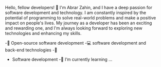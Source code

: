 Hello, fellow developers! 👋 I'm Abrar Zahin, and I have a deep passion for software development and technology. I am constantly inspired by the potential of programming to solve real-world problems and make a positive impact on people's lives. My journey as a developer has been an exciting and rewarding one, and I'm always looking forward to exploring new technologies and enhancing my skills.

-🚀 Open-source software development
-💻 software development and back-end technologies
-🤖 
- Software development
-🌱 I’m currently learning ...
<!---
abrarzahin-07/abrarzahin-07 is a ✨ special ✨ repository because its `README.md` (this file) appears on your GitHub profile.
You can click the Preview link to take a look at your changes.
--->
